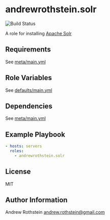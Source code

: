 andrewrothstein.solr
====================
![Build Status](https://github.com/andrewrothstein/ansible-solr/actions/workflows/build.yml/badge.svg)

A role for installing [Apache Solr](https://lucene.apache.org/solr/)

Requirements
------------

See [meta/main.yml](meta/main.yml)

Role Variables
--------------

See [defaults/main.yml](defaults/main.yml)

Dependencies
------------

See [meta/main.yml](meta/main.yml)

Example Playbook
----------------

```yml
- hosts: servers
  roles:
    - andrewrothstein.solr
```

License
-------

MIT

Author Information
------------------

Andrew Rothstein <andrew.rothstein@gmail.com>
